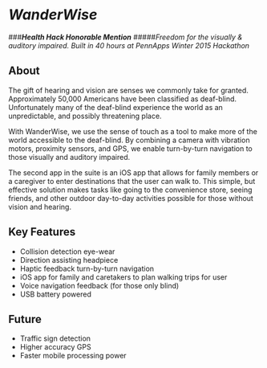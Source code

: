 # _WanderWise_ 
###_**Health Hack Honorable Mention**_
#####_Freedom for the visually & auditory impaired._
_Built in 40 hours at PennApps Winter 2015 Hackathon_
## About
The gift of hearing and vision are senses we commonly take for granted. Approximately 50,000 Americans have been classified as deaf-blind. Unfortunately many of the deaf-blind experience the world as an unpredictable, and possibly threatening place. 

With WanderWise, we use the sense of touch as a tool to make more of the world accessible to the deaf-blind. By combining a camera with vibration motors, proximity sensors, and GPS, we enable turn-by-turn navigation to those visually and auditory impaired.

The second app in the suite is an iOS app that allows for family members or a caregiver to enter destinations that the user can walk to. This simple, but effective solution makes  tasks like going to the convenience store, seeing friends, and other outdoor day-to-day activities possible for those without vision and hearing.

## Key Features
- Collision detection eye-wear
- Direction assisting headpiece
- Haptic feedback turn-by-turn navigation
- iOS app for family and caretakers to plan walking trips for user
- Voice navigation feedback (for those only blind)
- USB battery powered

## Future
- Traffic sign detection
- Higher accuracy GPS
- Faster mobile processing power